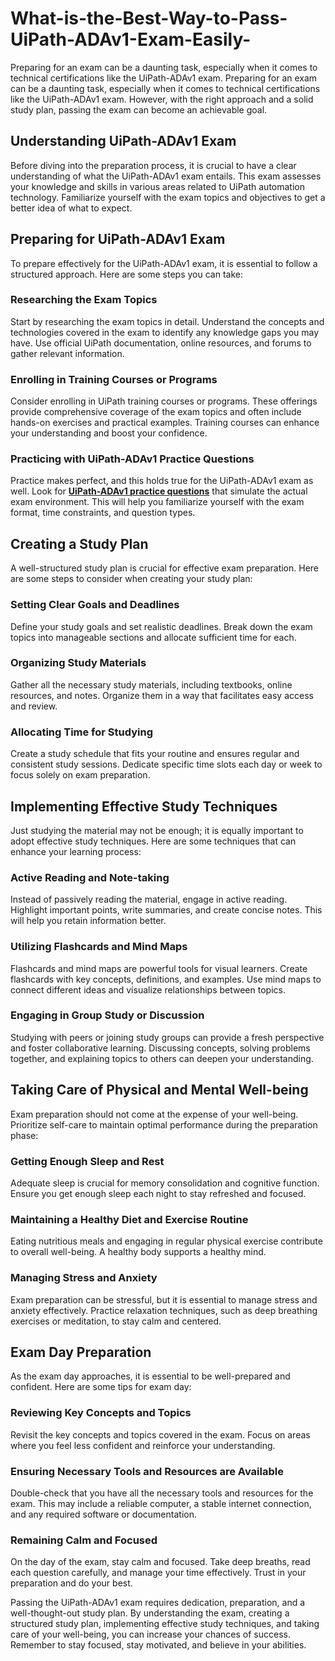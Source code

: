 # What-is-the-Best-Way-to-Pass-UiPath-ADAv1-Exam-Easily-
Preparing for an exam can be a daunting task, especially when it comes to technical certifications like the UiPath-ADAv1 exam.
Preparing for an exam can be a daunting task, especially when it comes to technical certifications like the UiPath-ADAv1 exam. However, with the right approach and a solid study plan, passing the exam can become an achievable goal. 

## Understanding UiPath-ADAv1 Exam

Before diving into the preparation process, it is crucial to have a clear understanding of what the UiPath-ADAv1 exam entails. This exam assesses your knowledge and skills in various areas related to UiPath automation technology. Familiarize yourself with the exam topics and objectives to get a better idea of what to expect.

## Preparing for UiPath-ADAv1 Exam

To prepare effectively for the UiPath-ADAv1 exam, it is essential to follow a structured approach. Here are some steps you can take:

### Researching the Exam Topics

Start by researching the exam topics in detail. Understand the concepts and technologies covered in the exam to identify any knowledge gaps you may have. Use official UiPath documentation, online resources, and forums to gather relevant information.

### Enrolling in Training Courses or Programs

Consider enrolling in UiPath training courses or programs. These offerings provide comprehensive coverage of the exam topics and often include hands-on exercises and practical examples. Training courses can enhance your understanding and boost your confidence.

### Practicing with UiPath-ADAv1 Practice Questions

Practice makes perfect, and this holds true for the UiPath-ADAv1 exam as well. Look for **[UiPath-ADAv1 practice questions](https://www.dumpsinfo.com/exam/uipath-adav1/)** that simulate the actual exam environment. This will help you familiarize yourself with the exam format, time constraints, and question types.

## Creating a Study Plan

A well-structured study plan is crucial for effective exam preparation. Here are some steps to consider when creating your study plan:

### Setting Clear Goals and Deadlines

Define your study goals and set realistic deadlines. Break down the exam topics into manageable sections and allocate sufficient time for each.

### Organizing Study Materials

Gather all the necessary study materials, including textbooks, online resources, and notes. Organize them in a way that facilitates easy access and review.

### Allocating Time for Studying

Create a study schedule that fits your routine and ensures regular and consistent study sessions. Dedicate specific time slots each day or week to focus solely on exam preparation.

## Implementing Effective Study Techniques

Just studying the material may not be enough; it is equally important to adopt effective study techniques. Here are some techniques that can enhance your learning process:

### Active Reading and Note-taking

Instead of passively reading the material, engage in active reading. Highlight important points, write summaries, and create concise notes. This will help you retain information better.

### Utilizing Flashcards and Mind Maps

Flashcards and mind maps are powerful tools for visual learners. Create flashcards with key concepts, definitions, and examples. Use mind maps to connect different ideas and visualize relationships between topics.

### Engaging in Group Study or Discussion

Studying with peers or joining study groups can provide a fresh perspective and foster collaborative learning. Discussing concepts, solving problems together, and explaining topics to others can deepen your understanding.

## Taking Care of Physical and Mental Well-being

Exam preparation should not come at the expense of your well-being. Prioritize self-care to maintain optimal performance during the preparation phase:

### Getting Enough Sleep and Rest

Adequate sleep is crucial for memory consolidation and cognitive function. Ensure you get enough sleep each night to stay refreshed and focused.

### Maintaining a Healthy Diet and Exercise Routine

Eating nutritious meals and engaging in regular physical exercise contribute to overall well-being. A healthy body supports a healthy mind.

### Managing Stress and Anxiety

Exam preparation can be stressful, but it is essential to manage stress and anxiety effectively. Practice relaxation techniques, such as deep breathing exercises or meditation, to stay calm and centered.

## Exam Day Preparation

As the exam day approaches, it is essential to be well-prepared and confident. Here are some tips for exam day:

### Reviewing Key Concepts and Topics

Revisit the key concepts and topics covered in the exam. Focus on areas where you feel less confident and reinforce your understanding.

### Ensuring Necessary Tools and Resources are Available

Double-check that you have all the necessary tools and resources for the exam. This may include a reliable computer, a stable internet connection, and any required software or documentation.

### Remaining Calm and Focused

On the day of the exam, stay calm and focused. Take deep breaths, read each question carefully, and manage your time effectively. Trust in your preparation and do your best.

Passing the UiPath-ADAv1 exam requires dedication, preparation, and a well-thought-out study plan. By understanding the exam, creating a structured study plan, implementing effective study techniques, and taking care of your well-being, you can increase your chances of success. Remember to stay focused, stay motivated, and believe in your abilities.
